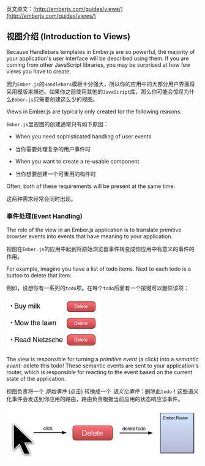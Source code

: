 英文原文：[http://emberjs.com/guides/views/](http://emberjs.com/guides/views/)
## 视图介绍 (Introduction to Views)

Because Handlebars templates in Ember.js are so powerful, the majority
of your application's user interface will be described using them. If
you are coming from other JavaScript libraries, you may be surprised at
how few views you have to create.

因为`Ember.js`的`Handlebars`模板十分强大，所以你的应用中的大部分用户界面将采用模版来描述。如果你之前使用其他的`JavaScript`库，那么你可能会惊叹为什么`Ember.js`只需要创建这么少的视图。

Views in Ember.js are typically only created for the following reasons:

`Ember.js`里视图的创建通常只有如下原因：

* When you need sophisticated handling of user events

* 当你需要处理复杂的用户事件时

* When you want to create a re-usable component

* 当你想要创建一个可重用的构件时

Often, both of these requirements will be present at the same time.

这两种需求经常会同时出现。


### 事件处理(Event Handling)

The role of the view in an Ember.js application is to translate
primitive browser events into events that have meaning to your
application.

视图在`Ember.js`的应用中起到将原始浏览器事件转变成你应用中有意义的事件的作用。

For example, imagine you have a list of todo items. Next to each todo is
a button to delete that item:

例如，设想你有一系列的`todo`项。在每个`todo`后面有一个按键可以删除该项：

![Todo List](/guides/views/images/todo-list.png)

The view is responsible for turning a _primitive event_ (a click) into a
_semantic event_: delete this todo! These semantic events are sent to
your application's router, which is responsible for reacting to the
event based on the current state of the application.

视图负责将一个 _原始事件_ (点击) 转换成一个 _语义化事件_：删除此`todo`！这些语义化事件会发送到你应用的路由，路由负责根据当前应用的状态响应该事件。


![Todo List](/guides/views/images/primitive-to-semantic-event.png)
